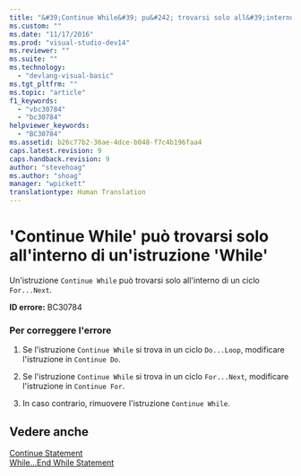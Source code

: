 ```yaml
---
title: "&#39;Continue While&#39; pu&#242; trovarsi solo all&#39;interno di un&#39;istruzione &#39;While&#39; | Microsoft Docs"
ms.custom: ""
ms.date: "11/17/2016"
ms.prod: "visual-studio-dev14"
ms.reviewer: ""
ms.suite: ""
ms.technology: 
  - "devlang-visual-basic"
ms.tgt_pltfrm: ""
ms.topic: "article"
f1_keywords: 
  - "vbc30784"
  - "bc30784"
helpviewer_keywords: 
  - "BC30784"
ms.assetid: b26c77b2-36ae-4dce-b048-f7c4b196faa4
caps.latest.revision: 9
caps.handback.revision: 9
author: "stevehoag"
ms.author: "shoag"
manager: "wpickett"
translationtype: Human Translation
---
```

# &#39;Continue While&#39; pu&#242; trovarsi solo all&#39;interno di un&#39;istruzione &#39;While&#39;
Un'istruzione `Continue While` può trovarsi solo all'interno di un ciclo `For...Next`.  
  
 **ID errore:** BC30784  
  
### Per correggere l'errore  
  
1.  Se l'istruzione `Continue While` si trova in un ciclo `Do...Loop`, modificare l'istruzione in `Continue Do`.  
  
2.  Se l'istruzione `Continue While` si trova in un ciclo `For...Next`, modificare l'istruzione in `Continue For`.  
  
3.  In caso contrario, rimuovere l'istruzione `Continue While`.  
  
## Vedere anche  
 [Continue Statement](../../visual-basic/language-reference/statements/continue-statement.md)   
 [While...End While Statement](../../visual-basic/language-reference/statements/while-end-while-statement.md)